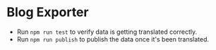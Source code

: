 # Blog Exporter

- Run `npm run test` to verify data is getting translated correctly.
- Run `npm run publish` to publish the data once it's been translated.
